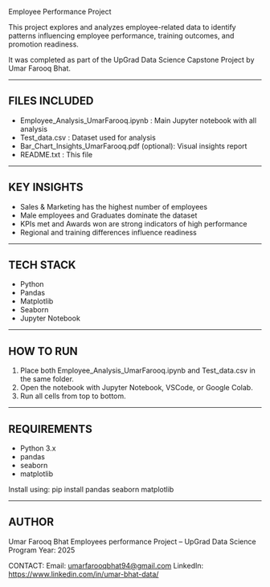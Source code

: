 Employee Performance Project

This project explores and analyzes employee-related data to identify patterns influencing employee performance, training outcomes, and promotion readiness.

It was completed as part of the UpGrad Data Science Capstone Project by Umar Farooq Bhat.

------------------------------
FILES INCLUDED
------------------------------
- Employee_Analysis_UmarFarooq.ipynb : Main Jupyter notebook with all analysis
- Test_data.csv : Dataset used for analysis
- Bar_Chart_Insights_UmarFarooq.pdf (optional): Visual insights report
- README.txt : This file

------------------------------
KEY INSIGHTS
------------------------------
- Sales & Marketing has the highest number of employees
- Male employees and Graduates dominate the dataset
- KPIs met and Awards won are strong indicators of high performance
- Regional and training differences influence readiness

------------------------------
TECH STACK
------------------------------
- Python
- Pandas
- Matplotlib
- Seaborn
- Jupyter Notebook

------------------------------
HOW TO RUN
------------------------------
1. Place both Employee_Analysis_UmarFarooq.ipynb and Test_data.csv in the same folder.
2. Open the notebook with Jupyter Notebook, VSCode, or Google Colab.
3. Run all cells from top to bottom.

------------------------------
REQUIREMENTS
------------------------------
- Python 3.x
- pandas
- seaborn
- matplotlib

Install using:
pip install pandas seaborn matplotlib

------------------------------
AUTHOR
------------------------------
Umar Farooq Bhat
Employees performance  Project – UpGrad Data Science Program
Year: 2025

CONTACT:
Email: umarfarooqbhat94@gmail.com
LinkedIn: https://www.linkedin.com/in/umar-bhat-data/

